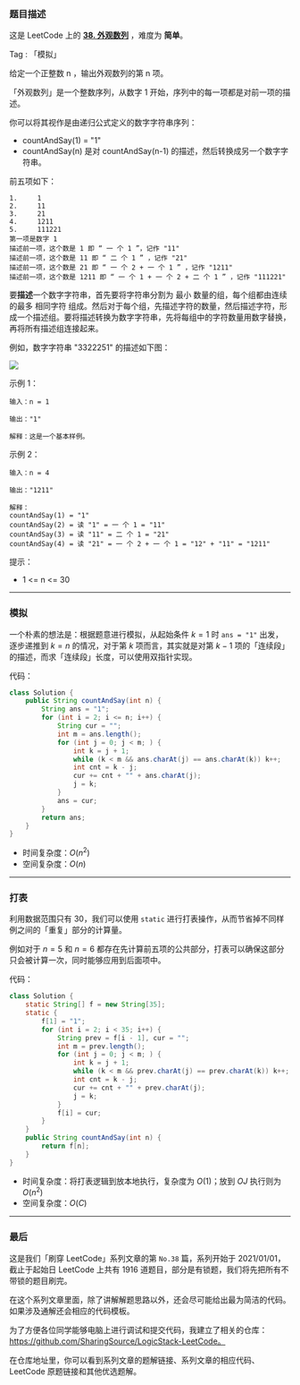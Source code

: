 ### 题目描述

这是 LeetCode 上的 **[38. 外观数列](https://leetcode-cn.com/problems/count-and-say/solution/shua-chuan-lc-100-mo-ni-ti-shi-yong-shao-w8jl/)** ，难度为 **简单**。

Tag : 「模拟」



给定一个正整数 n ，输出外观数列的第 n 项。

「外观数列」是一个整数序列，从数字 1 开始，序列中的每一项都是对前一项的描述。

你可以将其视作是由递归公式定义的数字字符串序列：
* countAndSay(1) = "1"
* countAndSay(n) 是对 countAndSay(n-1) 的描述，然后转换成另一个数字字符串。

前五项如下：
```
1.     1
2.     11
3.     21
4.     1211
5.     111221
第一项是数字 1 
描述前一项，这个数是 1 即 “ 一 个 1 ”，记作 "11"
描述前一项，这个数是 11 即 “ 二 个 1 ” ，记作 "21"
描述前一项，这个数是 21 即 “ 一 个 2 + 一 个 1 ” ，记作 "1211"
描述前一项，这个数是 1211 即 “ 一 个 1 + 一 个 2 + 二 个 1 ” ，记作 "111221"
```
要**描述**一个数字字符串，首先要将字符串分割为 最小 数量的组，每个组都由连续的最多 相同字符 组成。然后对于每个组，先描述字符的数量，然后描述字符，形成一个描述组。要将描述转换为数字字符串，先将每组中的字符数量用数字替换，再将所有描述组连接起来。

例如，数字字符串 "3322251" 的描述如下图：

![](https://assets.leetcode.com/uploads/2020/10/23/countandsay.jpg)


示例 1：
```
输入：n = 1

输出："1"

解释：这是一个基本样例。
```
示例 2：
```
输入：n = 4

输出："1211"

解释：
countAndSay(1) = "1"
countAndSay(2) = 读 "1" = 一 个 1 = "11"
countAndSay(3) = 读 "11" = 二 个 1 = "21"
countAndSay(4) = 读 "21" = 一 个 2 + 一 个 1 = "12" + "11" = "1211"
```

提示：
* 1 <= n <= 30

---

### 模拟

一个朴素的想法是：根据题意进行模拟，从起始条件 $k = 1$ 时 `ans = "1"` 出发，逐步递推到 $k = n$ 的情况，对于第 $k$ 项而言，其实就是对第 $k - 1$ 项的「连续段」的描述，而求「连续段」长度，可以使用双指针实现。

代码：
```Java
class Solution {
    public String countAndSay(int n) {
        String ans = "1";
        for (int i = 2; i <= n; i++) {
            String cur = "";
            int m = ans.length();
            for (int j = 0; j < m; ) {
                int k = j + 1;
                while (k < m && ans.charAt(j) == ans.charAt(k)) k++;
                int cnt = k - j;
                cur += cnt + "" + ans.charAt(j);
                j = k;
            }
            ans = cur;
        }
        return ans;
    }
}
```
* 时间复杂度：$O(n^2)$
* 空间复杂度：$O(n)$

---

### 打表

利用数据范围只有 $30$，我们可以使用 `static` 进行打表操作，从而节省掉不同样例之间的「重复」部分的计算量。

例如对于 $n = 5$ 和 $n = 6$ 都存在先计算前五项的公共部分，打表可以确保这部分只会被计算一次，同时能够应用到后面项中。

代码：
```Java
class Solution {
    static String[] f = new String[35];
    static {
        f[1] = "1";
        for (int i = 2; i < 35; i++) {
            String prev = f[i - 1], cur = "";
            int m = prev.length();
            for (int j = 0; j < m; ) {
                int k = j + 1;
                while (k < m && prev.charAt(j) == prev.charAt(k)) k++;
                int cnt = k - j;
                cur += cnt + "" + prev.charAt(j);
                j = k;
            }
            f[i] = cur;
        }
    }
    public String countAndSay(int n) {
        return f[n];
    }
}
```
* 时间复杂度：将打表逻辑到放本地执行，复杂度为 $O(1)$；放到 $OJ$ 执行则为 $O(n^2)$
* 空间复杂度：$O(C)$

---

### 最后

这是我们「刷穿 LeetCode」系列文章的第 `No.38` 篇，系列开始于 2021/01/01，截止于起始日 LeetCode 上共有 1916 道题目，部分是有锁题，我们将先把所有不带锁的题目刷完。

在这个系列文章里面，除了讲解解题思路以外，还会尽可能给出最为简洁的代码。如果涉及通解还会相应的代码模板。

为了方便各位同学能够电脑上进行调试和提交代码，我建立了相关的仓库：https://github.com/SharingSource/LogicStack-LeetCode。

在仓库地址里，你可以看到系列文章的题解链接、系列文章的相应代码、LeetCode 原题链接和其他优选题解。

